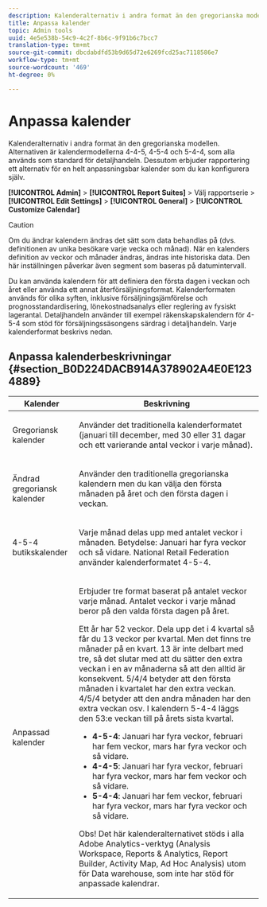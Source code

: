 ```yaml
---
description: Kalenderalternativ i andra format än den gregorianska modellen. Alternativen är kalendermodellerna 4-4-5, 4-5-4 och 5-4-4, som alla används som standard för detaljhandeln. Dessutom erbjuder rapportering ett alternativ för en helt anpassningsbar kalender som du kan konfigurera själv.
title: Anpassa kalender
topic: Admin tools
uuid: 4e5e538b-54c9-4c2f-8b6c-9f91b6c7bcc7
translation-type: tm+mt
source-git-commit: dbcdabdfd53b9d65d72e6269fcd25ac7118586e7
workflow-type: tm+mt
source-wordcount: '469'
ht-degree: 0%

---
```



# Anpassa kalender

Kalenderalternativ i andra format än den gregorianska modellen. Alternativen är kalendermodellerna 4-4-5, 4-5-4 och 5-4-4, som alla används som standard för detaljhandeln. Dessutom erbjuder rapportering ett alternativ för en helt anpassningsbar kalender som du kan konfigurera själv.

**[!UICONTROL Admin]** > **[!UICONTROL Report Suites]** > Välj rapportserie > **[!UICONTROL Edit Settings]** > **[!UICONTROL General]** > **[!UICONTROL Customize Calendar]**

>[!CAUTION]
>
>Om du ändrar kalendern ändras det sätt som data behandlas på (dvs. definitionen av unika besökare varje vecka och månad). När en kalenders definition av veckor och månader ändras, ändras inte historiska data. Den här inställningen påverkar även segment som baseras på datumintervall.

Du kan använda kalendern för att definiera den första dagen i veckan och året eller använda ett annat återförsäljningsformat. Kalenderformaten används för olika syften, inklusive försäljningsjämförelse och prognosstandardisering, lönekostnadsanalys eller reglering av fysiskt lagerantal. Detaljhandeln använder till exempel räkenskapskalendern för 4-5-4 som stöd för försäljningssäsongens särdrag i detaljhandeln. Varje kalenderformat beskrivs nedan.

## Anpassa kalenderbeskrivningar {#section_B0D224DACB914A378902A4E0E1234889}

<table id="table_E609632569EB499184E56618C2CEF742"> 
 <thead> 
  <tr> 
   <th colname="col1" class="entry"> Kalender </th> 
   <th colname="col2" class="entry"> Beskrivning </th> 
  </tr> 
 </thead>
 <tbody> 
  <tr> 
   <td colname="col1"> <p>Gregoriansk kalender </p> </td> 
   <td colname="col2"> <p> Använder det traditionella kalenderformatet (januari till december, med 30 eller 31 dagar och ett varierande antal veckor i varje månad). </p> </td> 
  </tr> 
  <tr> 
   <td colname="col1"> <p>Ändrad gregoriansk kalender </p> </td> 
   <td colname="col2"> <p> Använder den traditionella gregorianska kalendern men du kan välja den första månaden på året och den första dagen i veckan. </p> </td> 
  </tr> 
  <tr> 
   <td colname="col1"> <p>4-5-4 butikskalender </p> </td> 
   <td colname="col2"> <p> Varje månad delas upp med antalet veckor i månaden. Betydelse: Januari har fyra veckor och så vidare. National Retail Federation använder kalenderformatet 4-5-4. </p> </td> 
  </tr> 
  <tr> 
   <td colname="col1"> <p>Anpassad kalender </p> </td> 
   <td colname="col2"> <p> Erbjuder tre format baserat på antalet veckor varje månad. Antalet veckor i varje månad beror på den valda första dagen på året. </p> <p>Ett år har 52 veckor. Dela upp det i 4 kvartal så får du 13 veckor per kvartal. Men det finns tre månader på en kvart. 13 är inte delbart med tre, så det slutar med att du sätter den extra veckan i en av månaderna så att den alltid är konsekvent. 5/4/4 betyder att den första månaden i kvartalet har den extra veckan. 4/5/4 betyder att den andra månaden har den extra veckan osv. I kalendern 5-4-4 läggs den 53:e veckan till på årets sista kvartal. </p> 
    <ul id="ul_1579FD106A47419486B03E248A5E6ED5"> 
     <li id="li_E9B9E8F03E324DBDA9139C2D0D599092"><b>4-5-4</b>: Januari har fyra veckor, februari har fem veckor, mars har fyra veckor och så vidare. </li> 
     <li id="li_D0675DBDEC4641D2A8645B5CDFC565AB"><b>4-4-5</b>: Januari har fyra veckor, februari har fyra veckor, mars har fem veckor och så vidare. </li> 
     <li id="li_6743BBB9AC9A4CFEAA0CBCE51052BC29"><b>5-4-4</b>: Januari har fem veckor, februari har fyra veckor, mars har fyra veckor och så vidare. </li> 
    </ul> <p>Obs!  Det här kalenderalternativet stöds i alla Adobe Analytics-verktyg (Analysis Workspace, Reports &amp; Analytics, Report Builder, Activity Map, Ad Hoc Analysis) utom för Data warehouse, som inte har stöd för anpassade kalendrar. </p> </td> 
  </tr> 
 </tbody> 
</table>

